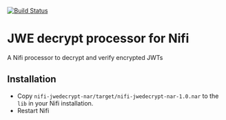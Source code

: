 [![Build Status](https://travis-ci.com/ONSdigital/nifi-jwedecrypt.svg?branch=master)](https://travis-ci.com/ONSdigital/nifi-jwedecrypt)

# JWE decrypt processor for Nifi

A Nifi processor to decrypt and verify encrypted JWTs

## Installation

- Copy `nifi-jwedecrypt-nar/target/nifi-jwedecrypt-nar-1.0.nar` to the `lib` in your Nifi installation.
- Restart Nifi
